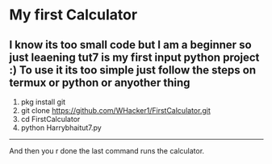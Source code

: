 # My first Calculator
I know its too small code but I am a beginner so just leaening tut7 is my first input python project :)
To use it its too simple just follow the steps on termux or python or anyother thing 
---------------
1. pkg install git 
2. git clone https://github.com/WHacker1/FirstCalculator.git
3. cd FirstCalculator 
4. python Harrybhaitut7.py
----------------
And then you r done the last command runs the calculator.
